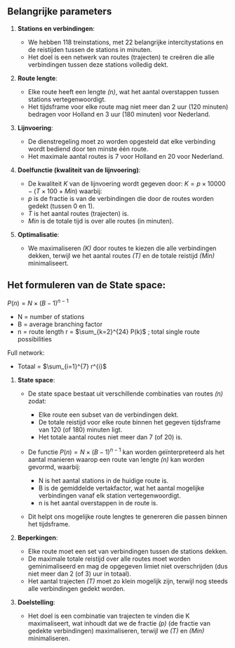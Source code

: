## Belangrijke parameters
1. **Stations en verbindingen**:
    - We hebben 118 treinstations, met 22 belangrijke intercitystations en de reistijden tussen de stations in minuten.
    - Het doel is een netwerk van routes (trajecten) te creëren die alle verbindingen tussen deze stations volledig dekt.

2. **Route lengte**:
    - Elke route heeft een lengte *(n)*, wat het aantal overstappen tussen stations vertegenwoordigt.
    - Het tijdsframe voor elke route mag niet meer dan 2 uur (120 minuten) bedragen voor Holland en 3 uur (180 minuten) voor Nederland.

3. **Lijnvoering**:
    - De dienstregeling moet zo worden opgesteld dat elke verbinding wordt bediend door ten minste één route.
    - Het maximale aantal routes is 7 voor Holland en 20 voor Nederland.

4. **Doelfunctie (kwaliteit van de lijnvoering)**:
    - De kwaliteit *K* van de lijnvoering wordt gegeven door:
    $K = p \times 10000 - (T \times 100 + Min)$
    waarbij:
    - *p* is de fractie is van de verbindingen die door de routes worden gedekt (tussen 0 en 1).
    - *T* is het aantal routes (trajecten) is.
    - *Min* is de totale tijd is over alle routes (in minuten).

5. **Optimalisatie**:
    - We maximaliseren *(K)* door routes te kiezen die alle verbindingen dekken, terwijl we het aantal routes *(T)* en de totale reistijd *(Min)* minimaliseert.

## Het formuleren van de State space:

$P(n) = N \times (B-1)^{n-1}$
- N = number of stations
- B = average branching factor
- n = route length
r = $\sum_{k=2}^{24} P(k)$ ; total single route possibilities

Full network:  
- Totaal = $\sum_{i=1}^{7} r^{i}$

1. **State space**: 
    - De state space bestaat uit verschillende combinaties van routes *(n)* zodat:
        - Elke route een subset van de verbindingen dekt.
        - De totale reistijd voor elke route binnen het gegeven tijdsframe van 120 (of 180) minuten ligt.
        - Het totale aantal routes niet meer dan 7 (of 20) is.
        
    - De functie $P(n) = N \times (B-1)^{n-1}$ kan worden geïnterpreteerd als het aantal manieren waarop een route van lengte *(n)* kan worden gevormd, waarbij:
        - N is het aantal stations in de huidige route is.
        - B is de gemiddelde vertakfactor, wat het aantal mogelijke verbindingen vanaf elk station vertegenwoordigt.
        - n is het aantal overstappen in de route is.

    - Dit helpt ons mogelijke route lengtes te genereren die passen binnen het tijdsframe.

2. **Beperkingen**:
    - Elke route moet een set van verbindingen tussen de stations dekken.
    - De maximale totale reistijd over alle routes moet worden geminimaliseerd en mag de opgegeven limiet niet overschrijden (dus niet meer dan 2 (of 3) uur in totaal).
    - Het aantal trajecten *(T)* moet zo klein mogelijk zijn, terwijl nog steeds alle verbindingen gedekt worden.

3. **Doelstelling**:
    - Het doel is een combinatie van trajecten te vinden die K maximaliseert, wat inhoudt dat we de fractie *(p)* (de fractie van gedekte verbindingen) maximaliseren, terwijl we *(T)* en *(Min)* minimaliseren.
